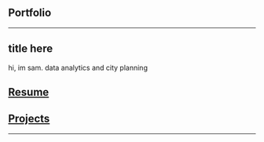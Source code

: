## Portfolio

---

## title here 

hi, im sam. data analytics and city planning

## [Resume](/resume)

## [Projects](/projects)

---
